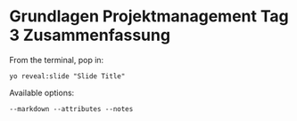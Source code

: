 
# Grundlagen Projektmanagement Tag 3 Zusammenfassung

From the terminal, pop in:

  ```yo reveal:slide "Slide Title"```

Available options:

 ```--markdown --attributes --notes```
